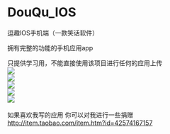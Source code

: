 DouQu_IOS
=========

逗趣IOS手机端（一款笑话软件）

拥有完整的功能的手机应用app 

只提供学习用，不能直接使用该项目进行任何的应用上传
<br>
![](https://raw.githubusercontent.com/li6185377/DouQu_IOS/master/ScreenShot/douqu.gif)<br>
![](https://raw.githubusercontent.com/li6185377/DouQu_IOS/master/ScreenShot/screen_1.png)<br>
![](https://raw.githubusercontent.com/li6185377/DouQu_IOS/master/ScreenShot/screen_2.png)<br>
![](https://raw.githubusercontent.com/li6185377/DouQu_IOS/master/ScreenShot/screen_3.png)<br>
![](https://raw.githubusercontent.com/li6185377/DouQu_IOS/master/ScreenShot/screen_4.png)<br>
<br>
如果喜欢我写的应用 你可以对我进行一些捐赠  http://item.taobao.com/item.htm?id=42574167157

